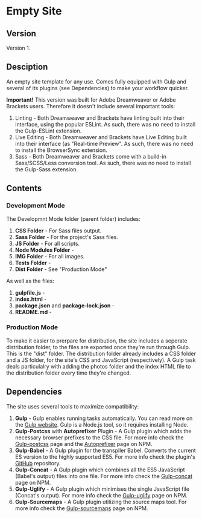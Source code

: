 # Empty Site

## Version

Version 1.

## Desciption

An empty site template for any use. Comes fully equipped with Gulp and several of its plugins (see Dependencies) to make your workflow quicker.

**Important!** This version was built for Adobe Dreamweaver or Adobe Brackets users. Therefore it doesn't include several important tools:

1. Linting - Both Dreamweaver and Brackets have linting built into their interface, using the popular ESLint. As such, there was no need to install the Gulp-ESLint extension.
2. Live Editing - Both Dreamweaver and Brackets have Live Editing built into their interface (as "Real-time Preview". As such, there was no need to install the BrowserSync extension.
3. Sass - Both Dreamweaver and Brackets come with a build-in Sass/SCSS/Less conversion tool. As such, there was no need to install the Gulp-Sass extension.

## Contents

### Development Mode

The Developmnt Mode folder (parent folder) includes:

1. **CSS Folder** - For Sass files output.
2. **Sass Folder** - For the project's Sass files.
3. **JS Folder** - For all scripts.
4. **Node Modules Folder** - 
5. **IMG Folder** - For all images.
6. **Tests Folder** -
7. **Dist Folder** - See "Production Mode"

As well as the files:

1. **gulpfile.js** -
2. **index.html** -
3. **package.json** and **package-lock.json** -
4. **README.md** -

### Production Mode

To make it easier to prerpare for distribution, the site includes a seperate distribution folder, to the files are exported once they're run through Gulp. This is the "dist" folder.
The distribution folder already includes a CSS folder and a JS folder, for the site's CSS and JavaScript (respectively). A Gulp task deals particulalry with adding the photos folder and the index HTML file to the distribution folder every time they're changed.

## Dependencies

The site uses several tools to maximize compatibility:

1. **Gulp** - Gulp enables running tasks automatically. You can read more on the [Gulp website](https://gulpjs.com). Gulp is a Node.js tool, so it requires installing Node.
2. **Gulp-Postcss** with **Autoprefixer** Plugin - A Gulp plugin which adds the necessary browser prefixes to the CSS file. For more info check the [Gulp-postcss](https://www.npmjs.com/package/gulp-postcss) page and the [Autoprefixer](https://www.npmjs.com/package/autoprefixer) page on NPM.
3. **Gulp-Babel** - A Gulp plugin for the transpiler Babel. Converts the current ES version to the highly supported ES5. For more info check the plugin's [GitHub](https://github.com/babel/gulp-babel) repository.
4. **Gulp-Concat** - A Gulp plugin which combines all the ES5 JavaScript (Babel's output) files into one file. For more info check the [Gulp-concat](https://www.npmjs.com/package/gulp-concat) page on NPM.
5. **Gulp-Uglify** - A Gulp plugin which minimises the single JavaScript file (Concat's output). For more info check the [Gulp-uglify](https://www.npmjs.com/package/gulp-uglify) page on NPM.
6. **Gulp-Sourcemaps** - A Gulp plugin utilizing the source maps tool. For more info check the [Gulp-sourcemaps](https://www.npmjs.com/package/gulp-sourcemaps) page on NPM.